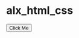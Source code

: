 # alx_html_css

<!DOCTYPE html>
<html lang="en">
<head>
    <meta charset="UTF-8">
    <meta name="viewport" content="mobile version, initial-scale=480px">
    <title>Headphones</title>
  <style>
    a:hover,
    a:active {
      color: #FF6565;
    }

.my-button {
  opacity: 1;
  transition: opacity 0.2s ease-in-out; 
}

.my-button:hover,
.my-button:active {
  opacity: 0.9;
}

.container {
      width: 100%;
      max-width: 1000px;
      margin: 0 auto;
      padding: 0 1rem; 
    }
  </style>
</head>
<body>
    <button class="my-button">Click Me</button>
</body>
</html>

